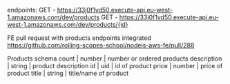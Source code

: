 endpoints:
  GET - https://33j0f1vd50.execute-api.eu-west-1.amazonaws.com/dev/products
  GET - https://33j0f1vd50.execute-api.eu-west-1.amazonaws.com/dev/products/{id}

FE pull request with products endpoints integrated
https://github.com/rolling-scopes-school/nodejs-aws-fe/pull/288

Products schema
  count         | number |  number or ordered products
  description   | string |  product description
  id            | uid    |  id of product
  price         | number |  price of product
  title         | string |  title/name of product
